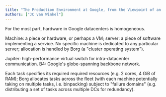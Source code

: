 ```yaml
---
title: "The Production Environment at Google, from the Viewpoint of an SRE"
authors: ["JC van Winkel"]
---
```


For the most part, hardware in Google datacenters is homogeneous.

Machine: a piece or hardware, or perhaps a VM; server: a piece of software implementing a service. No specific machine is dedicated to any particular server; allocation is handled by Borg (a "cluster operating system").

Jupiter: high-performance virtual switch for intra-datacenter communication. B4: Google's globe-spanning backbone network.

Each task specifies its required required resources (e.g. 2 cores, 4 GiB of RAM); Borg allocates tasks across the fleet (with each machine potentially taking on multiple tasks, i.e. binpacking) subject to "failure domains" (e.g. distributing a set of tasks across multiple DCs for redundancy).
